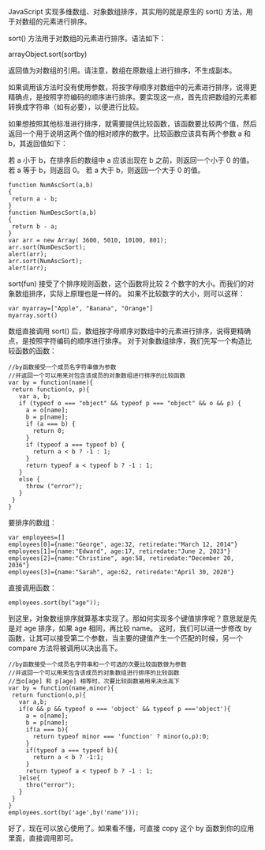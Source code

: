 JavaScript 实现多维数组、对象数组排序，其实用的就是原生的 sort() 方法，用于对数组的元素进行排序。

sort() 方法用于对数组的元素进行排序。语法如下：

arrayObject.sort(sortby)

返回值为对数组的引用。请注意，数组在原数组上进行排序，不生成副本。

如果调用该方法时没有使用参数，将按字母顺序对数组中的元素进行排序，说得更精确点，是按照字符编码的顺序进行排序。要实现这一点，首先应把数组的元素都转换成字符串（如有必要），以便进行比较。

如果想按照其他标准进行排序，就需要提供比较函数，该函数要比较两个值，然后返回一个用于说明这两个值的相对顺序的数字。比较函数应该具有两个参数 a 和 b，其返回值如下：

若 a 小于 b，在排序后的数组中 a 应该出现在 b 之前，则返回一个小于 0 的值。
若 a 等于 b，则返回 0。
若 a 大于 b，则返回一个大于 0 的值。

    function NumAscSort(a,b)
    {
     return a - b;
    }
    function NumDescSort(a,b)
    {
     return b - a;
    }
    var arr = new Array( 3600, 5010, 10100, 801); 
    arr.sort(NumDescSort);
    alert(arr);
    arr.sort(NumAscSort);
    alert(arr);

sort(fun) 接受了个排序规则函数，这个函数将比较 2 个数字的大小。而我们的对象数组排序，实际上原理也是一样的。
如果不比较数字的大小，则可以这样：

    var myarray=["Apple", "Banana", "Orange"]
    myarray.sort()

数组直接调用 sort() 后，数组按字母顺序对数组中的元素进行排序，说得更精确点，是按照字符编码的顺序进行排序。
对于对象数组排序，我们先写一个构造比较函数的函数：

    //by函数接受一个成员名字符串做为参数
    //并返回一个可以用来对包含该成员的对象数组进行排序的比较函数
    var by = function(name){
     return function(o, p){
       var a, b;
       if (typeof o === "object" && typeof p === "object" && o && p) {
         a = o[name];
         b = p[name];
         if (a === b) {
           return 0;
         }
         if (typeof a === typeof b) {
           return a < b ? -1 : 1;
         }
         return typeof a < typeof b ? -1 : 1;
       }
       else {
         throw ("error");
       }
     }
    }

要排序的数组：

    var employees=[]
    employees[0]={name:"George", age:32, retiredate:"March 12, 2014"}
    employees[1]={name:"Edward", age:17, retiredate:"June 2, 2023"}
    employees[2]={name:"Christine", age:58, retiredate:"December 20, 2036"}
    employees[3]={name:"Sarah", age:62, retiredate:"April 30, 2020"}

直接调用函数：

    employees.sort(by("age"));

到这里，对象数组排序就算基本实现了。那如何实现多个键值排序呢？意思就是先是对 age 排序，如果 age 相同，再比较 name。
这时，我们可以进一步修改 by 函数，让其可以接受第二个参数，当主要的键值产生一个匹配的时候，另一个 compare 方法将被调用以决出高下。

    //by函数接受一个成员名字符串和一个可选的次要比较函数做为参数
    //并返回一个可以用来包含该成员的对象数组进行排序的比较函数
    //当o[age] 和 p[age] 相等时，次要比较函数被用来决出高下
    var by = function(name,minor){
     return function(o,p){
       var a,b;
       if(o && p && typeof o === 'object' && typeof p ==='object'){
         a = o[name];
         b = p[name];
         if(a === b){
           return typeof minor === 'function' ? minor(o,p):0;
         }
         if(typeof a === typeof b){
           return a < b ? -1:1;
         }
         return typeof a < typeof b ? -1 : 1;
       }else{
         thro("error");
       }
     }
    }
    employees.sort(by('age',by('name')));

好了，现在可以放心使用了。如果看不懂，可直接 copy 这个 by 函数到你的应用里面，直接调用即可。
